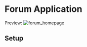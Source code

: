 # Forum Application

Preview:
![forum_homepage](https://github.com/CudiLala/Forum-App/assets/88282186/c73b9345-ef06-4831-88d0-74603bfcb0fc)

## Setup
